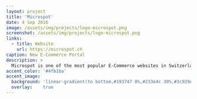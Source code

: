 ```yaml
---
layout: project
title: 'Microspot'
date: 4 Sep 2016
image: /assets/img/projects/logo-microspot.png
screenshot: /assets/img/projects/logo-microspot.png
links:
  - title: Website
    url: https://microspot.ch
caption: New E-Commerce Portal
description: >
  Microspot is one of the most popular E-Commerce websites in Switzerland.
accent_color: '#4fb1ba'
accent_image:
  background: 'linear-gradient(to bottom,#193747 0%,#233e4c 30%,#3c929e 50%,#d5d5d4 70%,#cdccc8 100%)'
  overlay:    true
---
```


